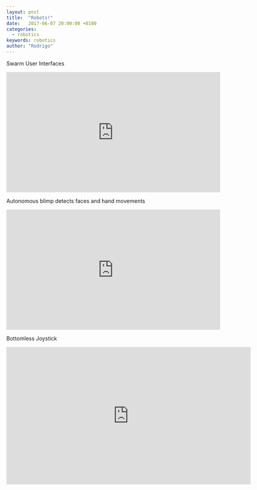 ```yaml
---
layout: post
title:  "Robots!"
date:   2017-06-07 20:00:00 +0100
categories:
  - robotics
keywords: robotics
author: "Rodrigo"
---
```


Swarm User Interfaces

<iframe width="560" height="315" src="https://www.youtube.com/embed/8Ik7V_QH5wk" frameborder="0" allowfullscreen></iframe>

Autonomous blimp detects faces and hand movements

<iframe width="560" height="315" src="https://www.youtube.com/embed/7NfUU1V6jxs" frameborder="0" allowfullscreen></iframe>

Bottomless Joystick
<iframe src="https://player.vimeo.com/video/194487081" width="640" height="360" frameborder="0" webkitallowfullscreen mozallowfullscreen allowfullscreen></iframe>
